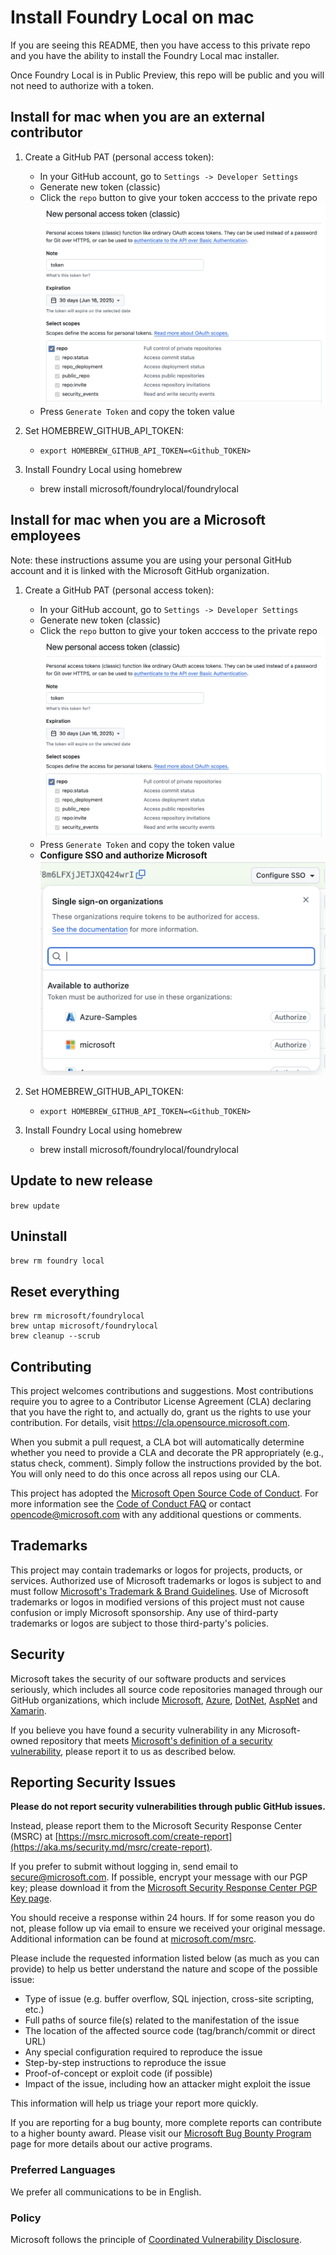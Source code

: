 # Install Foundry Local on mac

If you are seeing this README, then you have access to this private repo and you have the ability to install the Foundry Local mac installer.

Once Foundry Local is in Public Preview, this repo will be public and you will not need to authorize with a token.

## Install for mac when you are an external contributor

1. Create a GitHub PAT (personal access token):
   - In your GitHub account, go to `Settings -> Developer Settings`
   - Generate new token (classic)
   - Click the `repo` button to give your token acccess to the private repo
     ![Generate classic token with repo access](image-1.png)
   - Press `Generate Token` and copy the token value

 2. Set HOMEBREW_GITHUB_API_TOKEN:
    - `export HOMEBREW_GITHUB_API_TOKEN=<Github_TOKEN>`

 3. Install Foundry Local using homebrew
    - brew install microsoft/foundrylocal/foundrylocal

## Install for mac when you are a Microsoft employees

Note: these instructions assume you are using your personal GitHub account and it is linked with the Microsoft GitHub organization.

1. Create a GitHub PAT (personal access token):
   - In your GitHub account, go to `Settings -> Developer Settings`
   - Generate new token (classic)
   - Click the `repo` button to give your token acccess to the private repo
     ![Generate classic token with repo access](image-2.png)
   - Press `Generate Token` and copy the token value
   - **Configure SSO and authorize Microsoft**
     ![Authorize Microsoft](image.png)

 2. Set HOMEBREW_GITHUB_API_TOKEN:
    - `export HOMEBREW_GITHUB_API_TOKEN=<Github_TOKEN>`

 3. Install Foundry Local using homebrew
    - brew install microsoft/foundrylocal/foundrylocal

## Update to new release

`brew update`

## Uninstall

`brew rm foundry local`

## Reset everything

```
brew rm microsoft/foundrylocal
brew untap microsoft/foundrylocal
brew cleanup --scrub
```

## Contributing

This project welcomes contributions and suggestions.  Most contributions require you to agree to a
Contributor License Agreement (CLA) declaring that you have the right to, and actually do, grant us
the rights to use your contribution. For details, visit https://cla.opensource.microsoft.com.

When you submit a pull request, a CLA bot will automatically determine whether you need to provide
a CLA and decorate the PR appropriately (e.g., status check, comment). Simply follow the instructions
provided by the bot. You will only need to do this once across all repos using our CLA.

This project has adopted the [Microsoft Open Source Code of Conduct](https://opensource.microsoft.com/codeofconduct/).
For more information see the [Code of Conduct FAQ](https://opensource.microsoft.com/codeofconduct/faq/) or
contact [opencode@microsoft.com](mailto:opencode@microsoft.com) with any additional questions or comments.

## Trademarks

This project may contain trademarks or logos for projects, products, or services. Authorized use of Microsoft
trademarks or logos is subject to and must follow
[Microsoft's Trademark & Brand Guidelines](https://www.microsoft.com/en-us/legal/intellectualproperty/trademarks/usage/general).
Use of Microsoft trademarks or logos in modified versions of this project must not cause confusion or imply Microsoft sponsorship.
Any use of third-party trademarks or logos are subject to those third-party's policies.

## Security

Microsoft takes the security of our software products and services seriously, which includes all source code repositories managed through our GitHub organizations, which include [Microsoft](https://github.com/Microsoft), [Azure](https://github.com/Azure), [DotNet](https://github.com/dotnet), [AspNet](https://github.com/aspnet) and [Xamarin](https://github.com/xamarin).

If you believe you have found a security vulnerability in any Microsoft-owned repository that meets [Microsoft's definition of a security vulnerability](https://aka.ms/security.md/definition), please report it to us as described below.

## Reporting Security Issues

**Please do not report security vulnerabilities through public GitHub issues.**

Instead, please report them to the Microsoft Security Response Center (MSRC) at [https://msrc.microsoft.com/create-report](https://aka.ms/security.md/msrc/create-report).

If you prefer to submit without logging in, send email to [secure@microsoft.com](mailto:secure@microsoft.com).  If possible, encrypt your message with our PGP key; please download it from the [Microsoft Security Response Center PGP Key page](https://aka.ms/security.md/msrc/pgp).

You should receive a response within 24 hours. If for some reason you do not, please follow up via email to ensure we received your original message. Additional information can be found at [microsoft.com/msrc](https://www.microsoft.com/msrc).

Please include the requested information listed below (as much as you can provide) to help us better understand the nature and scope of the possible issue:

  * Type of issue (e.g. buffer overflow, SQL injection, cross-site scripting, etc.)
  * Full paths of source file(s) related to the manifestation of the issue
  * The location of the affected source code (tag/branch/commit or direct URL)
  * Any special configuration required to reproduce the issue
  * Step-by-step instructions to reproduce the issue
  * Proof-of-concept or exploit code (if possible)
  * Impact of the issue, including how an attacker might exploit the issue

This information will help us triage your report more quickly.

If you are reporting for a bug bounty, more complete reports can contribute to a higher bounty award. Please visit our [Microsoft Bug Bounty Program](https://aka.ms/security.md/msrc/bounty) page for more details about our active programs.

### Preferred Languages

We prefer all communications to be in English.

### Policy

Microsoft follows the principle of [Coordinated Vulnerability Disclosure](https://aka.ms/security.md/cvd).
